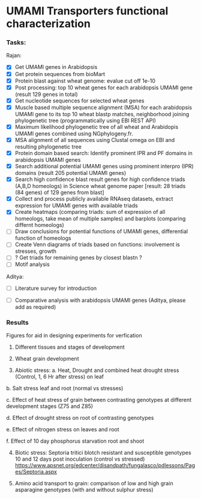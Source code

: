 # UMAMI Transporters functional characterization

### Tasks:

Rajan:
- [x] Get UMAMI genes in Arabidopsis
- [x] Get protein sequences from bioMart
- [x] Protein blast against wheat genome: evalue cut off 1e-10
- [x] Post processing: top 10 wheat genes for each arabidopsis UMAMI gene (result 129 genes in total)
- [x] Get nucleotide sequences for selected wheat genes
- [x] Muscle based multiple sequence alignment (MSA) for each arabidopsis UMAMI gene to its top 10 wheat blastp matches, neighborhood joining phylogenetic tree (programmatically using EBI REST API)
- [x] Maximum likelihood phylogenetic tree of all wheat and Arabidopis UMAMI genes combined using NGphylogeny.fr. 
- [x] MSA alignment of all sequences using Clustal omega on EBI and resulting phylogenetic tree
- [x] Protein domain based search: Identify prominent IPR and PF domains in arabidopsis UMAMI genes
- [x] Search additional potential UMAMI genes using prominent interpro (IPR) domains (result 205 potential UMAMI genes)
- [x] Search high confidence blast result genes for high confidence triads (A,B,D homeologs) in Science wheat genome paper [result: 28 triads (84 genes) of 129 genes from blast]
- [x] Collect and process publicly available RNAseq datasets, extract expression for UMAMI genes with available triads
- [x] Create heatmaps (comparing triads: sum of expression of all homeologs, take mean of multiple samples) and barplots (comparing differnt homeologs)
- [ ] Draw conclusions for potential functions of UMAMI genes, differential function of homeologs
- [ ] Create Venn diagrams of triads based on functions: involvement is stresses, growth
- [ ] ? Get triads for remaining genes by closest blastn ?
- [ ] Motif analysis

Aditya:
- [ ] Literature survey for introduction
- [ ] Comparative analysis with arabidopsis UMAMI genes
(Aditya, please add as required)


### Results
Figures for aid in designing experiments for verfication

1. Different tissues and stages of development 

2. Wheat grain development

3. Abiotic stress:
  a. Heat, Drought and combined heat drought stress (Control, 1, 6 Hr after stress) on leaf

 b. Salt stress leaf and root (normal vs stresses)

 c. Effect of heat stress of grain between contrasting genotypes at different development stages (Z75 and Z85)

 d. Effect of drought stress on root of contrasting genotypes

 e. Effect of nitrogen stress on leaves and root

 f. Effect of 10 day phosphorus starvation root and shoot

4. Biotic stress: Septoria tritici blotch resistant and susceptible genotypes 10 and 12 days post inoculation (control vs stressed)
https://www.apsnet.org/edcenter/disandpath/fungalasco/pdlessons/Pages/Septoria.aspx

5. Amino acid transport to grain: comparison of low and high grain asparagine genotypes (with and without sulphur stress)






